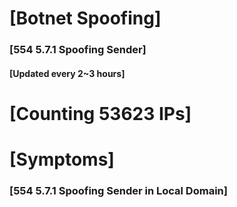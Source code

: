 # [Botnet Spoofing]
### [554 5.7.1 Spoofing Sender]
#### [Updated every 2~3 hours]

# [Counting 53623 IPs]

# [Symptoms] 
###   [554 5.7.1 Spoofing Sender in Local Domain]
